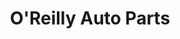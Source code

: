 ---
title: "O'Reilly Auto Parts"
url: /columbus/oreilly-auto-parts-parsons-avenue/
shop: Autoteile
---